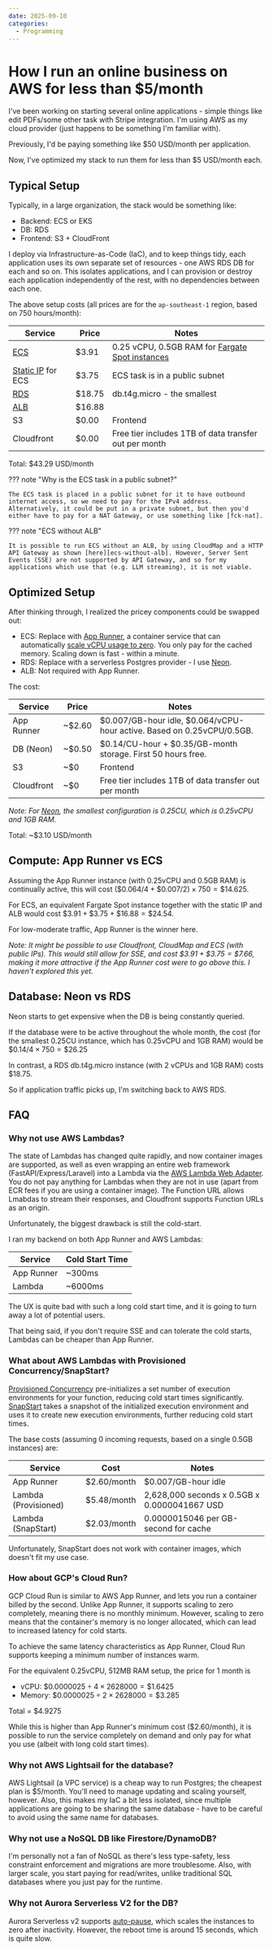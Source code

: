 ```yaml
---
date: 2025-09-10
categories:
  - Programming
---
```


# How I run an online business on AWS for less than $5/month

I've been working on starting several online applications - simple things like edit PDFs/some other task with Stripe integration. I'm using AWS as my cloud provider (just happens to be something I'm familiar with).

Previously, I'd be paying something like $50 USD/month per application.

Now, I've optimized my stack to run them for less than $5 USD/month each.

<!-- more -->

## Typical Setup

Typically, in a large organization, the stack would be something like:

- Backend: ECS or EKS
- DB: RDS
- Frontend: S3 + CloudFront

I deploy via Infrastructure-as-Code (IaC), and to keep things tidy, each application uses its own separate set of resources - one AWS RDS DB for each and so on. This isolates applications, and I can provision or destroy each application independently of the rest, with no dependencies between each one.

The above setup costs (all prices are for the `ap-southeast-1` region, based on 750 hours/month):

| Service                  | Price  | Notes                                                      |
| ------------------------ | ------ | ---------------------------------------------------------- |
| [ECS][ecs]               | $3.91  | 0.25 vCPU, 0.5GB RAM for [Fargate Spot instances][fargate] |
| [Static IP][vpc] for ECS | $3.75  | ECS task is in a public subnet                             |
| [RDS][rds]               | $18.75 | db.t4g.micro - the smallest                                |
| [ALB][alb]               | $16.88 |                                                            |
| S3                       | $0.00  | Frontend                                                   |
| Cloudfront               | $0.00  | Free tier includes 1TB of data transfer out per month      |

Total: $43.29 USD/month

??? note "Why is the ECS task in a public subnet?"

    The ECS task is placed in a public subnet for it to have outbound internet access, so we need to pay for the IPv4 address. Alternatively, it could be put in a private subnet, but then you'd either have to pay for a NAT Gateway, or use something like [fck-nat].

??? note "ECS without ALB"

    It is possible to run ECS without an ALB, by using CloudMap and a HTTP API Gateway as shown [here][ecs-without-alb]. However, Server Sent Events (SSE) are not supported by API Gateway, and so for my applications which use that (e.g. LLM streaming), it is not viable.

## Optimized Setup

After thinking through, I realized the pricey components could be swapped out:

- ECS: Replace with [App Runner], a container service that can automatically [scale vCPU usage to zero][app-runner-scale]. You only pay for the cached memory. Scaling down is fast - within a minute.
- RDS: Replace with a serverless Postgres provider - I use [Neon].
- ALB: Not required with App Runner.

The cost:

| Service    | Price  | Notes                                                                  |
| ---------- | ------ | ---------------------------------------------------------------------- |
| App Runner | ~$2.60 | $0.007/GB-hour idle, $0.064/vCPU-hour active. Based on 0.25vCPU/0.5GB. |
| DB (Neon)  | ~$0.50 | $0.14/CU-hour + $0.35/GB-month storage. First 50 hours free.           |
| S3         | ~$0    | Frontend                                                               |
| Cloudfront | ~$0    | Free tier includes 1TB of data transfer out per month                  |

_Note: For [Neon], the smallest configuration is 0.25CU, which is 0.25vCPU and 1GB RAM._

Total: ~$3.10 USD/month

## Compute: App Runner vs ECS

Assuming the App Runner instance (with 0.25vCPU and 0.5GB RAM) is continually active, this will cost $(\$0.064/4 + \$0.007/2) \times 750 = \$14.625$.

For ECS, an equivalent Fargate Spot instance together with the static IP and ALB would cost $\$3.91 + \$3.75 + \$16.88 = \$24.54$.

For low-moderate traffic, App Runner is the winner here.

_Note: It might be possible to use Cloudfront, CloudMap and ECS (with public IPs). This would still allow for SSE, and cost $\$3.91 + \$3.75 = \$7.66$, making it more attractive if the App Runner cost were to go above this. I haven't explored this yet._

## Database: Neon vs RDS

Neon starts to get expensive when the DB is being constantly queried.

If the database were to be active throughout the whole month, the cost (for the smallest 0.25CU instance, which has 0.25vCPU and 1GB RAM) would be $\$0.14/4 \times 750 = \$26.25$

In contrast, a RDS db.t4g.micro instance (with 2 vCPUs and 1GB RAM) costs $18.75.

So if application traffic picks up, I'm switching back to AWS RDS.

## FAQ

### Why not use AWS Lambdas?

The state of Lambdas has changed quite rapidly, and now container images are supported, as well as even wrapping an entire web framework (FastAPI/Express/Laravel) into a Lambda via the [AWS Lambda Web Adapter]. You do not pay anything for Lambdas when they are not in use (apart from ECR fees if you are using a container image). The Function URL allows Lmabdas to stream their responses, and Cloudfront supports Function URLs as an origin.

Unfortunately, the biggest drawback is still the cold-start.

I ran my backend on both App Runner and AWS Lambdas:

| Service    | Cold Start Time |
| ---------- | --------------- |
| App Runner | ~300ms          |
| Lambda     | ~6000ms         |

The UX is quite bad with such a long cold start time, and it is going to turn away a lot of potential users.

That being said, if you don't require SSE and can tolerate the cold starts, Lambdas can be cheaper than App Runner.

### What about AWS Lambdas with Provisioned Concurrency/SnapStart?

[Provisioned Concurrency] pre-initializes a set number of execution environments for your function, reducing cold start times significantly. [SnapStart] takes a snapshot of the initialized execution environment and uses it to create new execution environments, further reducing cold start times.

The base costs (assuming 0 incoming requests, based on a single 0.5GB instances) are:

| Service              | Cost        | Notes                                        |
| -------------------- | ----------- | -------------------------------------------- |
| App Runner           | $2.60/month | $0.007/GB-hour idle                          |
| Lambda (Provisioned) | $5.48/month | 2,628,000 seconds x 0.5GB x 0.0000041667 USD |
| Lambda (SnapStart)   | $2.03/month | 0.0000015046 per GB-second for cache         |

Unfortunately, SnapStart does not work with container images, which doesn't fit my use case.

### How about GCP's Cloud Run?

GCP Cloud Run is similar to AWS App Runner, and lets you run a container billed by the second. Unlike App Runner, it supports scaling to zero completely, meaning there is no monthly minimum. However, scaling to zero means that the container's memory is no longer allocated, which can lead to increased latency for cold starts.

To achieve the same latency characteristics as App Runner, Cloud Run supports keeping a minimum number of instances warm.

For the equivalent 0.25vCPU, 512MB RAM setup, the price for 1 month is

- vCPU: $\$0.0000025 \div 4 \times 2628000 = \$1.6425$
- Memory: $\$0.0000025 \div 2 \times 2628000 = \$3.285$

Total = $4.9275

While this is higher than App Runner's minimum cost ($2.60/month), it is possible to run the service completely on demand and only pay for what you use (albeit with long cold start times).

### Why not AWS Lightsail for the database?

AWS Lightsail (a VPC service) is a cheap way to run Postgres; the cheapest plan is $5/month. You'll need to manage updating and scaling yourself, however. Also, this makes my IaC a bit less isolated, since multiple applications are going to be sharing the same database - have to be careful to avoid using the same name for databases.

### Why not use a NoSQL DB like Firestore/DynamoDB?

I'm personally not a fan of NoSQL as there's less type-safety, less constraint enforcement and migrations are more troublesome. Also, with larger scale, you start paying for read/writes, unlike traditional SQL databases where you just pay for the runtime.

### Why not Aurora Serverless V2 for the DB?

Aurora Serverless v2 supports [auto-pause], which scales the instances to zero after inactivity. However, the reboot time is around 15 seconds, which is quite slow.

[ecs]: https://aws.amazon.com/ecs/pricing/
[fargate]: https://aws.amazon.com/fargate/pricing/
[rds]: https://aws.amazon.com/rds/pricing/
[vpc]: https://aws.amazon.com/vpc/pricing/
[alb]: https://aws.amazon.com/elasticloadbalancing/pricing/?nc=sn&loc=3
[fck-nat]: https://fck-nat.dev
[AWS Lambda Web Adapter]: https://github.com/awslabs/aws-lambda-web-adapter
[neon]: https://neon.com/
[auto-pause]: https://docs.aws.amazon.com/AmazonRDS/latest/AuroraUserGuide/aurora-serverless-v2-auto-pause.html
[api-gateway]: https://aws.amazon.com/api-gateway/pricing/
[App Runner]: https://aws.amazon.com/apprunner/
[SnapStart]: https://docs.aws.amazon.com/lambda/latest/dg/snapstart.html
[Provisioned Concurrency]: https://docs.aws.amazon.com/lambda/latest/dg/configuration-concurrency.html
[ecs-without-alb]: https://www.stacktape.com/blog/why-i-do-not-use-load-balancer
[app-runner-scale]: https://fgj.codes/posts/app-runner/
